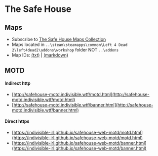 # The Safe House


## Maps

* Subscribe to [The Safe House Maps Collection](https://steamcommunity.com/sharedfiles/filedetails/?id=1924119212)
* Maps located in `..\steam\steamapps\common\Left 4 Dead 2\left4dead2\addons\workshop` folder NOT `..\addons`
* Map IDs: [(txt)](https://raw.githubusercontent.com/indivisible-irl/safehouse-web-motd/master/map-ids.txt) | [(markdown)](http://safehouse-motd.indivisible.wtf/map-ids)


## MOTD

#### Indirect http

* [http://safehouse-motd.indivisible.wtf/motd.html](http://safehouse-motd.indivisible.wtf/motd.html)  
* [http://safehouse-motd.indivisible.wtf/banner.html](http://safehouse-motd.indivisible.wtf/banner.html)  


#### Direct https

* [https://indivisible-irl.github.io/safehouse-web-motd/motd.html](https://indivisible-irl.github.io/safehouse-web-motd/motd.html)
* [https://indivisible-irl.github.io/safehouse-web-motd/banner.html](https://indivisible-irl.github.io/safehouse-web-motd/banner.html)

